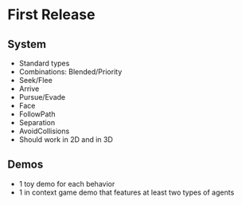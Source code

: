 # First Release #

## System ##

- Standard types
- Combinations: Blended/Priority
- Seek/Flee
- Arrive
- Pursue/Evade
- Face
- FollowPath
- Separation
- AvoidCollisions
- Should work in 2D and in 3D

## Demos ##

- 1 toy demo for each behavior
- 1 in context game demo that features at least two types of agents
